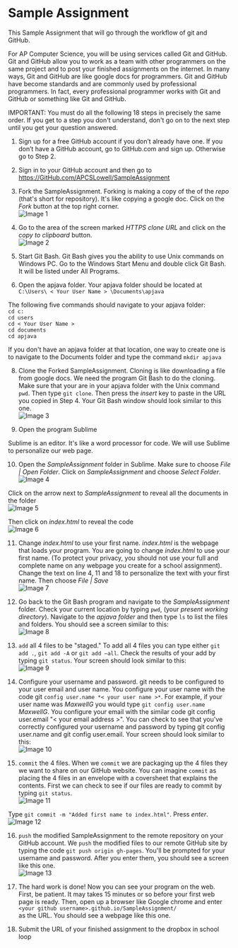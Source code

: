 Sample Assignment
================

This Sample Assignment that will go through the workflow of git and GitHub. 

For AP Computer Science, you will be using services called Git and GitHub. Git and GitHub allow you to work as a team with other programmers on the same project and to post your finished assignments on the internet. In many ways, Git and GitHub are like google docs for programmers. Git and GitHub have become standards and are commonly used by professional programmers. In fact, every professional programmer works with Git and GitHub or something like Git and GitHub. 

IMPORTANT: You must do all the following 18 steps in precisely the same order. If you get to a step you don't understand, don't go on to the next step until you get your question answered.

1. Sign up for a free GitHub account if you don’t already have one. If you don’t have a GitHub account, go to GitHub.com and sign up. Otherwise go to Step 2.

2. Sign in to your GitHub account and then go to https://GitHub.com/APCSLowell/SampleAssignment

3. Fork the SampleAssignment. Forking is making a copy of the of the *repo* (that's short for repository). It's like copying a google doc. Click on the *Fork* button at the top right corner.  
![Image 1](/images/SampleAssignment1.PNG)

4. Go to the area of the screen marked *HTTPS clone URL* and click on the *copy to clipboard* button.  
![Image 2](/images/SampleAssignment2.png)

5. Start Git Bash. Git Bash gives you the ability to use Unix commands on Windows PC. Go to the Windows Start Menu and double click Git Bash. It will be listed under All Programs.

6. Open the apjava folder. Your apjava folder should be located at  
`C:\Users\ < Your User Name > \Documents\apjava`  

The following five commands should navigate to your apjava folder:  
`cd c:`  
`cd users`  
`cd < Your User Name >`  
`cd documents`  
`cd apjava`  

If you don't have an apjava folder at that location, one way to create one is to navigate to the Documents folder and type the command `mkdir apjava`

8. Clone the Forked SampleAssignment. Cloning is like downloading a file from google docs. We need the program Git Bash to do the cloning. Make sure that your are in your apjava folder with the Unix command `pwd`. Then type `git clone`. Then press the *insert* key to paste in the URL you copied in Step 4. Your Git Bash window should look similar to this one.  
![Image 3](/images/SampleAssignment3.png)

9. Open the program Sublime

Sublime is an editor. It's like a word processor for code. We will use Sublime to personalize our web page.

10. Open the *SampleAssignment* folder in Sublime. Make sure to choose *File | Open Folder*. Click on *SampleAssignment* and choose *Select Folder*.  
![Image 4](/images/SampleAssignment4.png)

Click on the arrow next to *SampleAssignment* to reveal all the documents in the folder  
![Image 5](/images/SampleAssignment5.png)

Then click on *index.html* to reveal the code  
![Image 6](/images/SampleAssignment6.png)

11. Change *index.html* to use your first name. *index.html* is the webpage that loads your program. You are going to change *index.html* to use your first name. (To protect your privacy, you should not use your full and complete name on any webpage you create for a school assignment). Change the text on line 4, 11 and 18 to personalize the text with your first name. Then choose *File | Save*  
![Image 7](/images/SampleAssignment7.png)

12. Go back to the Git Bash program and navigate to the *SampleAssignment* folder. Check your current location by typing `pwd`, (your *present working directory*). Navigate to the *apjava folder* and then type `ls` to list the files and folders. You should see a screen similar to this:  
![Image 8](/images/SampleAssignment8.png)

13. `add` all 4 files to be "staged." To add all 4 files you can type either `git add .`, `git add -A` or `git add –all`. Check the results of your add by typing `git status`. Your screen should look similar to this:  
![Image 9](/images/SampleAssignment9.png)

14. Configure your username and password. git needs to be configured to your user email and user name. You configure your user name with the code git `config user.name *< your user name >*`. For example, if your user name was *MaxwellG* you would type `git config user.name` *MaxwellG*. You configure your email with the similar code  git config user.email "< your email address >". You can check to see that you've correctly configured your username and password by typing  git config user.name and  git config user.email. Your screen should look similar to this:  
![Image 10](/images/SampleAssignment10.png)

15. `commit` the 4 files. When we `commit` we are packaging up the 4 files they we want to share on our GitHub website. You can imagine `commit` as placing the 4 files in an envelope with a coversheet that explains the contents. First we can check to see if our files are ready to commit by typing `git status`.  
![Image 11](/images/SampleAssignment11.png)

Type `git commit -m "Added first name to index.html"`.  Press *enter*.  
![Image 12](/images/SampleAssignment12.png)


16. `push` the modified SampleAssignment to the remote repository on your GitHub account. We `push` the modified files to our remote GitHub site by typing the code `git push origin gh-pages`. You'll be prompted for your username and password. After you enter them, you should see a screen like this one.  
![Image 13](/images/SampleAssignment13.png)

17. The hard work is done! Now you can see your program on the web. First, be patient. It may takes 15 minutes or so before your first web page is ready. Then, open up a browser like Google chrome and enter  
`<your github username>.github.io/SampleAssignment/`  
as the URL. You should see a webpage like this one.























18. Submit the URL of your finished assignment to the dropbox in school loop
